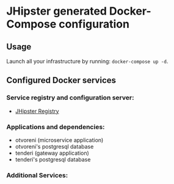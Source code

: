 # JHipster generated Docker-Compose configuration

## Usage

Launch all your infrastructure by running: `docker-compose up -d`.

## Configured Docker services

### Service registry and configuration server:

- [JHipster Registry](http://localhost:8761)

### Applications and dependencies:

- otvoreni (microservice application)
- otvoreni's postgresql database
- tenderi (gateway application)
- tenderi's postgresql database

### Additional Services:
